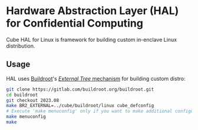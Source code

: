 # Hardware Abstraction Layer (HAL) for Confidential Computing

Cube HAL for Linux is framework for building custom in-enclave Linux distribution.

## Usage

HAL uses [Buildroot](https://buildroot.org/)'s [_External Tree_ mechanism](https://buildroot.org/downloads/manual/manual.html#outside-br-custom) for building custom distro:

```bash
git clone https://gitlab.com/buildroot.org/buildroot.git
cd buildroot
git checkout 2023.08
make BR2_EXTERNAL=../cube/buildroot/linux cube_defconfig
# Execute 'make menuconfig' only if you want to make additional configuration changes to Buildroot.
make menuconfig
make
```
